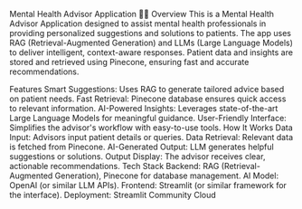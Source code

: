 Mental Health Advisor Application 🧠💡
Overview
This is a Mental Health Advisor Application designed to assist mental health professionals in providing personalized suggestions and solutions to patients. The app uses RAG (Retrieval-Augmented Generation) and LLMs (Large Language Models) to deliver intelligent, context-aware responses. Patient data and insights are stored and retrieved using Pinecone, ensuring fast and accurate recommendations.

Features
Smart Suggestions: Uses RAG to generate tailored advice based on patient needs.
Fast Retrieval: Pinecone database ensures quick access to relevant information.
AI-Powered Insights: Leverages state-of-the-art Large Language Models for meaningful guidance.
User-Friendly Interface: Simplifies the advisor's workflow with easy-to-use tools.
How It Works
Data Input: Advisors input patient details or queries.
Data Retrieval: Relevant data is fetched from Pinecone.
AI-Generated Output: LLM generates helpful suggestions or solutions.
Output Display: The advisor receives clear, actionable recommendations.
Tech Stack
Backend: RAG (Retrieval-Augmented Generation), Pinecone for database management.
AI Model: OpenAI (or similar LLM APIs).
Frontend: Streamlit (or similar framework for the interface).
Deployment: Streamlit Community Cloud